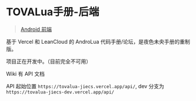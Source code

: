 # TOVALua手册-后端

> [Android 前端](https://github.com/jiesou/TOVALuaManual-Android)

基于 Vercel 和 LeanCloud 的 AndroLua 代码手册/论坛，是夜色未央手册的重制版。

项目正在开发中。（目前完全不可用）

Wiki 有 API 文档

API 起始位置 `https://tovalua-jiecs.vercel.app/api/`, dev 分支为 `https://tovalua-jiecs-dev.vercel.app/api/`

